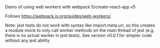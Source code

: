 Demo of using web workers with webpack 5/create-react-app v5

Follows https://webpack.js.org/guides/web-workers/

Note: jest tests do not work with syntax like import.meta.url, so this creates
a module mock to only call worker methods on the main thread of jest (e.g.
there is no actual worker in jest tests). See version v0.0.1 for simpler
code without any jest ability
